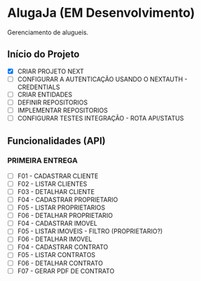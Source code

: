 # AlugaJa (EM Desenvolvimento)

Gerenciamento de alugueis.

## Início do Projeto

- [x] CRIAR PROJETO NEXT
- [ ] CONFIGURAR A AUTENTICAÇÃO USANDO O NEXTAUTH - CREDENTIALS
- [ ] CRIAR ENTIDADES
- [ ] DEFINIR REPOSITORIOS
- [ ] IMPLEMENTAR REPOSITORIOS
- [ ] CONFIGURAR TESTES INTEGRAÇÃO - ROTA API/STATUS

## Funcionalidades (API)

### PRIMEIRA ENTREGA

- [ ] F01 - CADASTRAR CLIENTE
- [ ] F02 - LISTAR CLIENTES
- [ ] F03 - DETALHAR CLIENTE
- [ ] F04 - CADASTRAR PROPRIETARIO
- [ ] F05 - LISTAR PROPRIETARIOS
- [ ] F06 - DETALHAR PROPRIETARIO
- [ ] F04 - CADASTRAR IMOVEL
- [ ] F05 - LISTAR IMOVEIS - FILTRO (PROPRIETARIO?)
- [ ] F06 - DETALHAR IMOVEL
- [ ] F04 - CADASTRAR CONTRATO
- [ ] F05 - LISTAR CONTRATOS
- [ ] F06 - DETALHAR CONTRATO
- [ ] F07 - GERAR PDF DE CONTRATO
